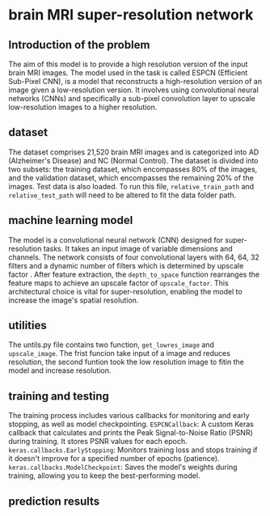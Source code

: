 # brain MRI super-resolution network


## Introduction of the problem

The aim of this model is to provide a high resolution version of the input brain MRI images. The model used in the task is called ESPCN (Efficient Sub-Pixel CNN), is a model that reconstructs a high-resolution version of an image given a low-resolution version. It involves using convolutional neural networks (CNNs) and specifically a sub-pixel convolution layer to upscale low-resolution images to a higher resolution. 

## dataset
The dataset comprises 21,520 brain MRI images and is categorized into AD (Alzheimer's Disease) and NC (Normal Control). The dataset is divided into two subsets: the training dataset, which encompasses 80% of the images, and the validation dataset, which encompasses the remaining 20% of the images. Test data is also loaded. To run this file, `relative_train_path` and `relative_test_path` will need to be altered to fit the data folder path.

## machine learning model
The model is a convolutional neural network (CNN) designed for super-resolution tasks. It takes an input image of variable dimensions and channels. The network consists of four convolutional layers with 64, 64, 32 filters and a dynamic number of filters which is determined by upscale factor . After feature extraction, the `depth_to_space` function rearranges the feature maps to achieve an upscale factor of `upscale_factor`. This architectural choice is vital for super-resolution, enabling the model to increase the image's spatial resolution. 

## utilities
The untils.py file contains two function, `get_lowres_image` and `upscale_image`. The frist funcion take input of a image and reduces resolution, the second funtion took the low resolution image to fitin the model and increase resolution.

## training and testing
The training process includes various callbacks for monitoring and early stopping, as well as model checkpointing. 
`ESPCNCallback`: A custom Keras callback that calculates and prints the Peak Signal-to-Noise Ratio (PSNR) during training. It stores PSNR values for each epoch.
`keras.callbacks.EarlyStopping`: Monitors training loss and stops training if it doesn't improve for a specified number of epochs (patience).
`keras.callbacks.ModelCheckpoint`: Saves the model's weights during training, allowing you to keep the best-performing model.


## prediction results